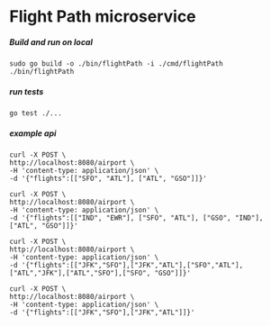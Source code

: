 # Flight Path microservice

##### Build and run on local
```shell
sudo go build -o ./bin/flightPath -i ./cmd/flightPath
./bin/flightPath
```

##### run tests
```shell
go test ./...
```

##### example api
```shell
curl -X POST \
http://localhost:8080/airport \
-H 'content-type: application/json' \
-d '{"flights":[["SFO", "ATL"], ["ATL", "GSO"]]}'

curl -X POST \
http://localhost:8080/airport \
-H 'content-type: application/json' \
-d '{"flights":[["IND", "EWR"], ["SFO", "ATL"], ["GSO", "IND"], ["ATL", "GSO"]]}'

curl -X POST \
http://localhost:8080/airport \
-H 'content-type: application/json' \
-d '{"flights":[["JFK","SFO"],["JFK","ATL"],["SFO","ATL"],["ATL","JFK"],["ATL","SFO"],["SFO", "GSO"]]}'

curl -X POST \
http://localhost:8080/airport \
-H 'content-type: application/json' \
-d '{"flights":[["JFK","SFO"],["JFK","ATL"]]}'
```